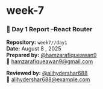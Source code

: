 # week-7
### 📘 Day 1 Report –React Router

**Repository:** `week7//day1`  
**Date:** August 8 , 2025  
**Prepared by:** [@hamzarafiqueawan9](https://github.com/hamzarafiqueawan9)  
📧 hamzarafiqueawan9@gmail.com  

**Reviewed by:** [@alihydershar688](https://github.com/alihydershar688)  
📧 alihydershar688@example.com
